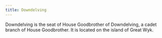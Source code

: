 ```yaml
---
title: Downdelving
---
```


Downdelving is the seat of House Goodbrother of Downdelving, a cadet branch of House Goodbrother. It is located on the island of Great Wyk.






